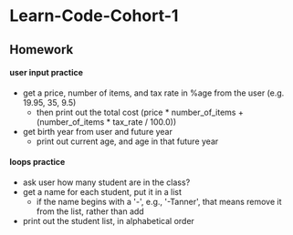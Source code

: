 # Learn-Code-Cohort-1
## Homework
#### user input practice
* get a price, number of items, and tax rate in %age from the user (e.g. 19.95, 35, 9.5)
  * then print out the total cost (price * number_of_items + (number_of_items * tax_rate / 100.0))
* get birth year from user and future year
  * print out current age, and age in that future year
#### loops practice
  * ask user how many student are in the class?
  * get a name for each student, put it in a list
    * if the name begins with a '-', e.g., '-Tanner', that means remove it from the list, rather than add 
  * print out the student list, in alphabetical order
    


